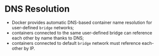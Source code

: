# DNS Resolution

- Docker provides automatic DNS-based container name resolution for user-defined `bridge` networks;
- containers connected to the same user-defined bridge can reference each other by name thanks to DNS;
- containers connected to default `bridge` network must reference each-other by IP.
